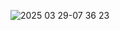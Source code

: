 ![2025 03 29-07 36 23](https://github.com/user-attachments/assets/46b02739-d98b-4a46-8c4c-97bcecc26e28)
